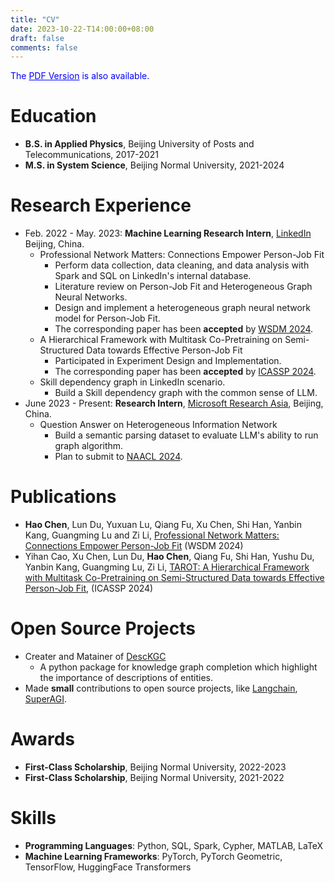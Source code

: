 ```yaml
---
title: "CV"
date: 2023-10-22-T14:00:00+08:00
draft: false
comments: false
---
```

<span style="color:blue">The <a href="/CV/CV.pdf" style="color:blue">PDF Version</a> is also available.</span>
# Education
- **B.S. in Applied Physics**, Beijing University of Posts and Telecommunications, 2017-2021
- **M.S. in System Science**, Beijing Normal University, 2021-2024

# Research Experience

- Feb. 2022 - May. 2023: **Machine Learning Research Intern**, [LinkedIn](https://www.linkedin.com/) Beijing, China.
    - Professional Network Matters: Connections Empower Person-Job Fit
      - Perform data collection, data cleaning, and data analysis with Spark and SQL on LinkedIn's internal database.
      - Literature review on Person-Job Fit and Heterogeneous Graph Neural Networks.
      - Design and implement a heterogeneous graph neural network model for Person-Job Fit.
      - The corresponding paper has been **accepted** by [WSDM 2024](https://www.wsdm-conference.org/2024/).
    - A Hierarchical Framework with Multitask Co-Pretraining on Semi-Structured Data towards Effective Person-Job Fit
      - Participated in Experiment Design and Implementation.
      - The corresponding paper has been **accepted** by [ICASSP 2024](https://2024.ieeeicassp.org/ojsp-icassp2024-submissions/).
    - Skill dependency graph in LinkedIn scenario.
      - Build a Skill dependency graph with the common sense of LLM.
- June 2023 - Present: **Research Intern**, [Microsoft Research Asia](https://www.microsoft.com/en-us/research/lab/microsoft-research-asia/), Beijing, China.
    - Question Answer on Heterogeneous Information Network
      - Build a semantic parsing dataset to evaluate LLM's ability to run graph algorithm.
      - Plan to submit to [NAACL 2024](https://2024.naacl.org/).

# Publications
- **Hao Chen**, Lun Du, Yuxuan Lu, Qiang Fu, Xu Chen, Shi Han, Yanbin Kang, Guangming Lu and Zi Li, [Professional Network Matters: Connections Empower Person-Job Fit](https://arxiv.org/abs/2401.00010) (WSDM 2024)
- Yihan Cao, Xu Chen, Lun Du, **Hao Chen**, Qiang Fu, Shi Han, Yushu Du, Yanbin Kang, Guangming Lu, Zi Li, [TAROT: A Hierarchical Framework with Multitask Co-Pretraining on Semi-Structured Data towards Effective Person-Job Fit](https://arxiv.org/abs/2401.07525), (ICASSP 2024)

# Open Source Projects
- Creater and Matainer of [DescKGC](https://guangchen811.github.io/DescKGC/)
  - A python package for knowledge graph completion which highlight the importance of descriptions of entities.
- Made **small** contributions to open source projects, like [Langchain](https://langchain.com/), [SuperAGI](https://github.com/TransformerOptimus/SuperAGI).

# Awards
- **First-Class Scholarship**, Beijing Normal University, 2022-2023
- **First-Class Scholarship**, Beijing Normal University, 2021-2022

# Skills
- **Programming Languages**: Python, SQL, Spark, Cypher, MATLAB, LaTeX
- **Machine Learning Frameworks**: PyTorch, PyTorch Geometric, TensorFlow, HuggingFace Transformers